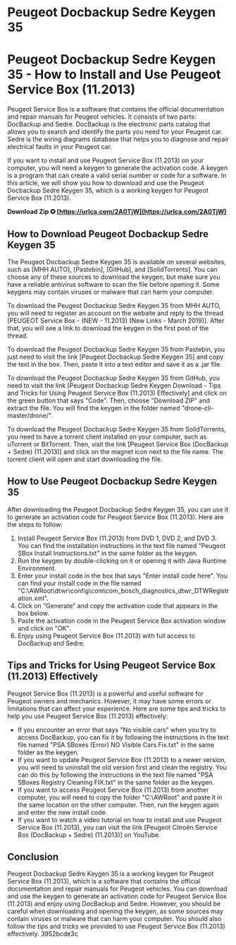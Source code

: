 # Peugeot Docbackup Sedre Keygen 35
 
 
# Peugeot Docbackup Sedre Keygen 35 - How to Install and Use Peugeot Service Box (11.2013)
 
Peugeot Service Box is a software that contains the official documentation and repair manuals for Peugeot vehicles. It consists of two parts: DocBackup and Sedre. DocBackup is the electronic parts catalog that allows you to search and identify the parts you need for your Peugeot car. Sedre is the wiring diagrams database that helps you to diagnose and repair electrical faults in your Peugeot car.
 
If you want to install and use Peugeot Service Box (11.2013) on your computer, you will need a keygen to generate the activation code. A keygen is a program that can create a valid serial number or code for a software. In this article, we will show you how to download and use the Peugeot Docbackup Sedre Keygen 35, which is a working keygen for Peugeot Service Box (11.2013).
 
**Download Zip ✪ [https://urlca.com/2A0TjW](https://urlca.com/2A0TjW)**


 
## How to Download Peugeot Docbackup Sedre Keygen 35
 
The Peugeot Docbackup Sedre Keygen 35 is available on several websites, such as [MHH AUTO], [Pastebin], [GitHub], and [SolidTorrents]. You can choose any of these sources to download the keygen, but make sure you have a reliable antivirus software to scan the file before opening it. Some keygens may contain viruses or malware that can harm your computer.

To download the Peugeot Docbackup Sedre Keygen 35 from MHH AUTO, you will need to register an account on the website and reply to the thread [PEUGEOT Service Box - (NEW - 11.2013) (New Links - March 2019)]. After that, you will see a link to download the keygen in the first post of the thread.
 
To download the Peugeot Docbackup Sedre Keygen 35 from Pastebin, you just need to visit the link [Peugeot Docbackup Sedre Keygen 35] and copy the text in the box. Then, paste it into a text editor and save it as a .jar file.
 
To download the Peugeot Docbackup Sedre Keygen 35 from GitHub, you need to visit the link [Peugeot Docbackup Sedre Keygen Download - Tips and Tricks for Using Peugeot Service Box (11.2013) Effectively] and click on the green button that says "Code". Then, choose "Download ZIP" and extract the file. You will find the keygen in the folder named "drone-cli-master/drone/".
 
To download the Peugeot Docbackup Sedre Keygen 35 from SolidTorrents, you need to have a torrent client installed on your computer, such as uTorrent or BitTorrent. Then, visit the link [Peugeot Service Box (DocBackup + Sedre) (11.2013)] and click on the magnet icon next to the file name. The torrent client will open and start downloading the file.
 
## How to Use Peugeot Docbackup Sedre Keygen 35
 
After downloading the Peugeot Docbackup Sedre Keygen 35, you can use it to generate an activation code for Peugeot Service Box (11.2013). Here are the steps to follow:
 
1. Install Peugeot Service Box (11.2013) from DVD 1, DVD 2, and DVD 3. You can find the installation instructions in the text file named "Peugeot SBox Install Instructions.txt" in the same folder as the keygen.
2. Run the keygen by double-clicking on it or opening it with Java Runtime Environment.
3. Enter your install code in the box that says "Enter install code here". You can find your install code in the file named "C:\AWRoot\dtwr\config\com\com\_bosch\_diagnostics\_dtwr\_DTWRegistration.xml".
4. Click on "Generate" and copy the activation code that appears in the box below.
5. Paste the activation code in the Peugeot Service Box activation window and click on "OK".
6. Enjoy using Peugeot Service Box (11.2013) with full access to DocBackup and Sedre.

## Tips and Tricks for Using Peugeot Service Box (11.2013) Effectively
 
Peugeot Service Box (11.2013) is a powerful and useful software for Peugeot owners and mechanics. However, it may have some errors or limitations that can affect your experience. Here are some tips and tricks to help you use Peugeot Service Box (11.2013) effectively:

- If you encounter an error that says "No visible cars" when you try to access DocBackup, you can fix it by following the instructions in the text file named "PSA SBoxes (Error) NO Visible Cars Fix.txt" in the same folder as the keygen.
- If you want to update Peugeot Service Box (11.2013) to a newer version, you will need to uninstall the old version first and clean the registry. You can do this by following the instructions in the text file named "PSA SBoxes Registry Cleaning FIX.txt" in the same folder as the keygen.
- If you want to access Peugeot Service Box (11.2013) from another computer, you will need to copy the folder "C:\AWRoot" and paste it in the same location on the other computer. Then, run the keygen again and enter the new install code.
- If you want to watch a video tutorial on how to install and use Peugeot Service Box (11.2013), you can visit the link [Peugeot Citroën Service Box (DocBackup + Sedre) (11.2013)] on YouTube.

## Conclusion
 
Peugeot Docbackup Sedre Keygen 35 is a working keygen for Peugeot Service Box (11.2013), which is a software that contains the official documentation and repair manuals for Peugeot vehicles. You can download and use the keygen to generate an activation code for Peugeot Service Box (11.2013) and enjoy using DocBackup and Sedre. However, you should be careful when downloading and opening the keygen, as some sources may contain viruses or malware that can harm your computer. You should also follow the tips and tricks we provided to use Peugeot Service Box (11.2013) effectively.
 3952bcde3c
 
